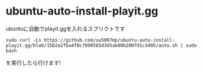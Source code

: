 # ubuntu-auto-install-playit.gg
ubuntuに自動でplayit.ggを入れるスプリクトです

```
sudo curl -Ls https://github.com/uu5007mp/ubuntu-auto-install-playit.gg/blob/1562a2fba4f8c7998565d3d5ab00b2007d1c3405/auto.sh | sudo bash
```

を実行したら行けます!
